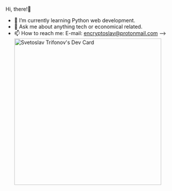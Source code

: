 Hi, there!👋



- 🌱 I’m currently learning Python web development.
- 💬 Ask me about anything tech or economical related.
- 📫 How to reach me: E-mail: encryptoslav@protonmail.com 
-->
<a href="https://app.daily.dev/SvetoslavT"><img src="https://api.daily.dev/devcards/b5e5def84079435cbd54a6547a4120d9.png?r=nmp" width="400" alt="Svetoslav Trifonov's Dev Card"/></a>
